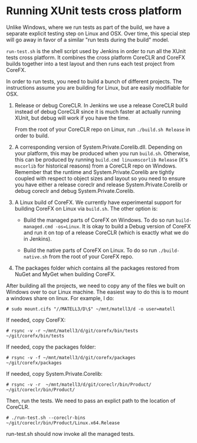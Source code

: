 # Running XUnit tests cross platform

Unlike Windows, where we run tests as part of the build, we have a separate
explicit testing step on Linux and OSX. Over time, this special step will go
away in favor of a similar "run tests during the build" model.

`run-test.sh` is the shell script used by Jenkins in order to run all the XUnit
tests cross platform. It combines the cross platform CoreCLR and CoreFX builds
together into a test layout and then runs each test project from CoreFX.

In order to run tests, you need to build a bunch of different projects. The
instructions assume you are building for Linux, but are easily modifiable for OSX.

1. Release or debug CoreCLR. In Jenkins we use a release CoreCLR build instead
   of debug CoreCLR since it is much faster at actually running XUnit, but debug
   will work if you have the time.

    From the root of your CoreCLR repo on Linux, run `./build.sh Release` in
    order to build.

2. A corresponding version of System.Private.Corelib.dll. Depending on your platform, this may
   be produced when you run `build.sh`. Otherwise, this can be produced by
   running `build.cmd linuxmscorlib Release` (it's `mscorlib` for historical reasons) from a CoreCLR repo on
   Windows. Remember that the runtime and System.Private.Corelib are tightly coupled with
   respect to object sizes and layout so you need to ensure you have either a
   release coreclr and release System.Private.Corelib or debug coreclr and debug System.Private.Corelib.
3. A Linux build of CoreFX. We currently have experimental support for building
   CoreFX on Linux via `build.sh`.
   The other option is:

    * Build the managed parts of CoreFX on Windows. To do so run `build-managed.cmd -os=Linux`. It is okay to build a Debug version of CoreFX and run it
      on top of a release CoreCLR (which is exactly what we do in Jenkins).

    * Build the native parts of CoreFX on Linux. To do so run `./build-native.sh` from the root of your CoreFX repo.

4. The packages folder which contains all the packages restored from NuGet and
   MyGet when building CoreFX.

After building all the projects, we need to copy any of the files we built on Windows
over to our Linux machine. The easiest way to do this is to mount a windows
share on linux. For example, I do:

```
# sudo mount.cifs "//MATELL3/D\$" ~/mnt/matell3/d -o user=matell
```

If needed, copy CoreFX:

```
# rsync -v -r ~/mnt/matell3/d/git/corefx/bin/tests ~/git/corefx/bin/tests
```

If needed, copy the packages folder:

```
# rsync -v -f ~/mnt/matell3/d/git/corefx/packages ~/git/corefx/packages
```

If needed, copy System.Private.Corelib:

```
# rsync -v -r  ~/mnt/matell3/d/git/coreclr/bin/Product/ ~/git/coreclr/bin/Product/
```

Then, run the tests. We need to pass an explict path to the location of CoreCLR.

```
# ./run-test.sh --coreclr-bins ~/git/coreclr/bin/Product/Linux.x64.Release
```

run-test.sh should now invoke all the managed tests.
